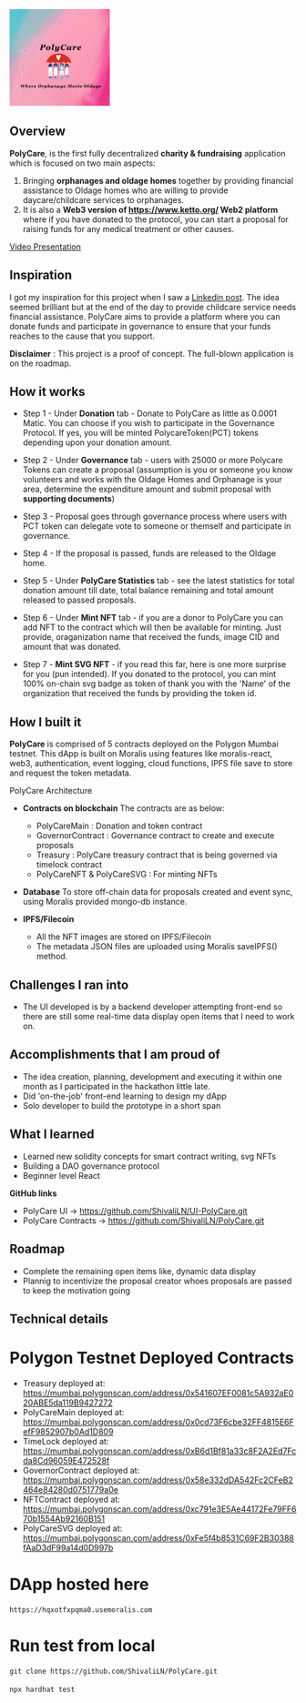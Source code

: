 ![](./logosmall.png)

## Overview

**PolyCare**, is the first fully decentralized **charity & fundraising** application which is focused on two main aspects:

1. Bringing **orphanages and oldage homes** together by providing financial assistance to Oldage homes who are willing to provide daycare/childcare services to orphanages.
2. It is also a **Web3 version of https://www.ketto.org/ Web2 platform** where if you have donated to the protocol, you can start a proposal for raising funds for any medical treatment or other causes.

[Video Presentation](here)

## Inspiration

I got my inspiration for this project when I saw a [Linkedin post](https://www.linkedin.com/posts/prerna-goel-038454bb_brilliant-idea-being-implemented-in-canada-activity-6853272506615300096-wIHa?utm_source=linkedin_share&utm_medium=ios_app).
The idea seemed brilliant but at the end of the day to provide childcare service needs financial assistance.
PolyCare aims to provide a platform where you can donate funds and participate in governance to ensure that your funds reaches to the cause that you support.

**Disclaimer** : This project is a proof of concept. The full-blown application is on the roadmap.

## How it works

- Step 1 - Under **Donation** tab - Donate to PolyCare as little as 0.0001 Matic. You can choose if you wish to participate in the Governance Protocol. If yes, you will be minted PolycareToken(PCT) tokens depending upon your donation amount.

- Step 2 - Under **Governance** tab - users with 25000 or more Polycare Tokens can create a proposal (assumption is you or someone you know volunteers and works with the Oldage Homes and Orphanage is your area, determine the expenditure amount and submit proposal with **supporting documents**)
- Step 3 - Proposal goes through governance process where users with PCT token can delegate vote to someone or themself and participate in governance.
- Step 4 - If the proposal is passed, funds are released to the Oldage home.

- Step 5 - Under **PolyCare Statistics** tab - see the latest statistics for total donation amount till date, total balance remaining and total amount released to passed proposals.

- Step 6 - Under **Mint NFT** tab - if you are a donor to PolyCare you can add NFT to the contract which will then be available for minting. Just provide, oraganization name that received the funds, image CID and amount that was donated.

- Step 7 - **Mint SVG NFT** - if you read this far, here is one more surprise for you (pun intended). If you donated to the protocol, you can mint 100% on-chain svg badge as token of thank you with the 'Name' of the organization that received the funds by providing the token id.

## How I built it

**PolyCare** is comprised of 5 contracts deployed on the Polygon Mumbai testnet.
This dApp is built on Moralis using features like moralis-react, web3, authentication, event logging, cloud functions, IPFS file save to store and request the token metadata.

PolyCare Architecture

- **Contracts on blockchain**
  The contracts are as below:

  - PolyCareMain : Donation and token contract
  - GovernorContract : Governance contract to create and execute proposals
  - Treasury : PolyCare treasury contract that is being governed via timelock contract
  - PolyCareNFT & PolyCareSVG : For minting NFTs

- **Database**
  To store off-chain data for proposals created and event sync, using Moralis provided mongo-db instance.

- **IPFS/Filecoin**

  - All the NFT images are stored on IPFS/Filecoin
  - The metadata JSON files are uploaded using Moralis saveIPFS() method.

## Challenges I ran into

- The UI developed is by a backend developer attempting front-end so there are still some real-time data display open items that I need to work on.

## Accomplishments that I am proud of

- The idea creation, planning, development and executing it within one month as I participated in the hackathon little late.
- Did 'on-the-job' front-end learning to design my dApp
- Solo developer to build the prototype in a short span

## What I learned

- Learned new solidity concepts for smart contract writing, svg NFTs
- Building a DAO governance protocol
- Beginner level React

**GitHub links**

- PolyCare UI -> https://github.com/ShivaliLN/UI-PolyCare.git
- PolyCare Contracts -> https://github.com/ShivaliLN/PolyCare.git

## Roadmap

- Complete the remaining open items like, dynamic data display
- Plannig to incentivize the proposal creator whoes proposals are passed to keep the motivation going

## Technical details

# Polygon Testnet Deployed Contracts

- Treasury deployed at: https://mumbai.polygonscan.com/address/0x541607EF0081c5A932aE020ABE5da119B9427272
- PolyCareMain deployed at: https://mumbai.polygonscan.com/address/0x0cd73F6cbe32FF4815E6FefF9852907b0Ad1D809
- TimeLock deployed at: https://mumbai.polygonscan.com/address/0xB6d1Bf81a33c8F2A2Ed7Fcda8Cd96059E472528f
- GovernorContract deployed at: https://mumbai.polygonscan.com/address/0x58e332dDA542Fc2CFeB2464e84280d0751779a0e
- NFTContract deployed at: https://mumbai.polygonscan.com/address/0xc791e3E5Ae44172Fe79FF670b1554Ab92160B151
- PolyCareSVG deployed at: https://mumbai.polygonscan.com/address/0xFe5f4b8531C69F2B30388fAaD3dF99a14d0D997b

# DApp hosted here

    https://hqxotfxpqma0.usemoralis.com

# Run test from local

    git clone https://github.com/ShivaliLN/PolyCare.git

    npx hardhat test
